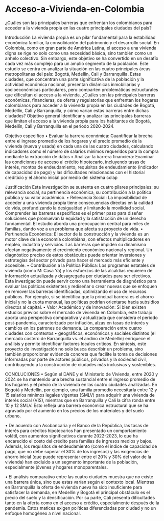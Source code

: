 # Acceso-a-Vivienda-en-Colombia
¿Cuáles son las principales barreras que enfrentan los colombianos para acceder a la vivienda propia en las cuatro principales ciudades del país?

Introducción 
La vivienda propia es un pilar fundamental para la estabilidad económica familiar, la consolidación del patrimonio y el desarrollo social. En Colombia, como en gran parte de América Latina, el acceso a una vivienda digna se rige no solo como una necesidad básica, sino también como un anhelo colectivo. Sin embargo, este objetivo se ha convertido en un desafío cada vez más complejo para un amplio segmento de la población.
Este estudio se centra en analizar la situación en las cuatro principales áreas metropolitanas del país: Bogotá, Medellín, Cali y Barranquilla. Estas ciudades, que concentran una parte significativa de la población y la actividad económica nacional, presentan dinámicas inmobiliarias y socioeconómicas particulares, pero comparten problemáticas estructurales que dificultan el acceso a la vivienda.
¿Cuáles son las principales barreras económicas, financieras, de oferta y regulatorias que enfrentan los hogares colombianos para acceder a la vivienda propia en las ciudades de Bogotá, Medellín, Cali y Barranquilla, y cómo varían estas barreras entre dichas ciudades?
Objetivo general 
Identificar y analizar las principales barreras que limitan el acceso a la vivienda propia para los habitantes de Bogotá, Medellín, Cali y Barranquilla en el periodo 2020-2024.


Objetivo especifico 
•	Evaluar la barrera económica: Cuantificar la brecha entre el ingreso promedio de los hogares y el precio promedio de la vivienda (nueva y usada) en cada una de las cuatro ciudades, calculando indicadores como el número de salarios mínimos requeridos para la compra mediante la extracción de datos 
•	Analizar la barrera financiera: Examinar las condiciones de acceso al crédito hipotecario, incluyendo tasas de interés, montos de endeudamiento, requisitos de endeudamiento (indicador de capacidad de pago) y las dificultades relacionadas con el historial crediticio y el ahorro inicial por medio del sistema colap

Justificación 
Esta investigación se sustenta en cuatro pilares principales: su relevancia social, su pertinencia económica, su contribución a la política pública y su valor académico.
•	Relevancia Social: La imposibilidad de acceder a una vivienda propia tiene consecuencias directas en la calidad de vida, profundizando la desigualdad y limitando la movilidad social. Comprender las barreras específicas es el primer paso para diseñar soluciones que promuevan la equidad y la satisfacción de un derecho fundamental. El estudio aborda una preocupación central para miles de familias, dando voz a un problema que afecta su proyecto de vida.
•	Pertinencia Económica: El sector de la construcción y la vivienda es un motor clave de la economía colombiana, con efectos multiplicadores en empleo, industria y servicios. Las barreras que impiden su dinamismo afectan negativamente el crecimiento económico nacional y regional. Un diagnóstico preciso de estos obstáculos puede orientar inversiones y estrategias del sector privado para hacer el mercado más eficiente y accesible.
•	Contribución a la Política Pública: Los programas estatales de vivienda (como Mi Casa Ya) y los esfuerzos de las alcaldías requieren de información actualizada y desagregada por ciudades para ser efectivos. Esta investigación puede servir como una herramienta de diagnóstico para evaluar las políticas existentes y rediseñar o crear nuevas que se enfoquen en remover las barreras identificadas, optimizando el uso de recursos públicos. Por ejemplo, si se identifica que la principal barrera es el ahorro inicial y no la cuota mensual, las políticas podrían orientarse hacia subsidios directos al capital.
•	Valor Académico y de Innovación: Si bien existen estudios previos sobre el mercado de vivienda en Colombia, este trabajo aporta una perspectiva comparativa y actualizada que considera el periodo post-pandemia, caracterizado por inflación, alzas en tasas de interés y cambios en los patrones de demanda. La comparación entre cuatro ciudades con contextos
•	geográficos, económicos y sociales distintos (el mercado costero de Barranquilla vs. el andino de Medellín) enriquece el análisis y permite identificar factores locales críticos.
En síntesis, este proyecto de investigación no solo busca describir un problema, sino también proporcionar evidencia concreta que facilite la toma de decisiones informadas por parte de actores públicos, privados y la sociedad civil, contribuyendo a la construcción de ciudades más inclusivas y sostenibles.

CONCLUCIONES 
•	Según el DANE y el Ministerio de Vivienda, entre 2020 y 2024 se ha mantenido una brecha sustancial entre el ingreso promedio de los hogares y el precio de la vivienda en las cuatro ciudades analizadas. En Bogotá y Medellín, por ejemplo, una familia promedio necesitaría entre 12 y 15 salarios mínimos legales vigentes (SMLV) para adquirir una vivienda de interés social (VIS), mientras que en Barranquilla y Cali la cifra ronda entre 10 y 12 SMLV. Esto refleja una barrera económica estructural que se ha agravado por el aumento en los precios de los materiales y del suelo urbano.

•	De acuerdo con Asobancaria y el Banco de la República, las tasas de interés para créditos hipotecarios han presentado un comportamiento volátil, con aumentos significativos durante 2022-2023, lo que ha encarecido el costo del crédito para familias de ingresos medios y bajos. Además, los requisitos de endeudamiento (como el índice de capacidad de pago, que no debe superar el 30% de los ingresos) y las exigencias de ahorro inicial (que puede representar entre el 20% y 30% del valor de la vivienda) han excluido a un segmento importante de la población, especialmente jóvenes y hogares monoparentales.

•	El análisis comparativo entre las cuatro ciudades muestra que no existe una barrera única, sino que estas varían según el contexto local. Mientras en Barranquilla la oferta de vivienda nueva ha sido insuficiente para satisfacer la demanda, en Medellín y Bogotá el principal obstáculo es el precio del suelo y la densificación. Por su parte, Cali presenta dificultades tanto en la oferta como en el acceso a crédito, especialmente después de la pandemia. Estos matices exigen políticas diferenciadas por ciudad y no un enfoque homogéneo a nivel nacional.
